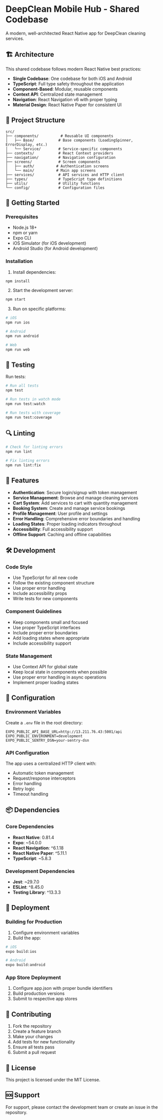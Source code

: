 # DeepClean Mobile Hub - Shared Codebase

A modern, well-architected React Native app for DeepClean cleaning services.

## 🏗️ Architecture

This shared codebase follows modern React Native best practices:

- **Single Codebase**: One codebase for both iOS and Android
- **TypeScript**: Full type safety throughout the application
- **Component-Based**: Modular, reusable components
- **Context API**: Centralized state management
- **Navigation**: React Navigation v6 with proper typing
- **Material Design**: React Native Paper for consistent UI

## 📁 Project Structure

```
src/
├── components/          # Reusable UI components
│   ├── Base/           # Base components (LoadingSpinner, ErrorDisplay, etc.)
│   └── Service/        # Service-specific components
├── contexts/           # React Context providers
├── navigation/         # Navigation configuration
├── screens/            # Screen components
│   ├── auth/          # Authentication screens
│   └── main/          # Main app screens
├── services/           # API services and HTTP client
├── types/              # TypeScript type definitions
├── utils/              # Utility functions
└── config/             # Configuration files
```

## 🚀 Getting Started

### Prerequisites

- Node.js 18+
- npm or yarn
- Expo CLI
- iOS Simulator (for iOS development)
- Android Studio (for Android development)

### Installation

1. Install dependencies:
```bash
npm install
```

2. Start the development server:
```bash
npm start
```

3. Run on specific platforms:
```bash
# iOS
npm run ios

# Android
npm run android

# Web
npm run web
```

## 🧪 Testing

Run tests:
```bash
# Run all tests
npm test

# Run tests in watch mode
npm run test:watch

# Run tests with coverage
npm run test:coverage
```

## 🔍 Linting

```bash
# Check for linting errors
npm run lint

# Fix linting errors
npm run lint:fix
```

## 📱 Features

- **Authentication**: Secure login/signup with token management
- **Service Management**: Browse and manage cleaning services
- **Cart System**: Add services to cart with quantity management
- **Booking System**: Create and manage service bookings
- **Profile Management**: User profile and settings
- **Error Handling**: Comprehensive error boundaries and handling
- **Loading States**: Proper loading indicators throughout
- **Accessibility**: Full accessibility support
- **Offline Support**: Caching and offline capabilities

## 🛠️ Development

### Code Style

- Use TypeScript for all new code
- Follow the existing component structure
- Use proper error handling
- Include accessibility props
- Write tests for new components

### Component Guidelines

- Keep components small and focused
- Use proper TypeScript interfaces
- Include proper error boundaries
- Add loading states where appropriate
- Include accessibility support

### State Management

- Use Context API for global state
- Keep local state in components when possible
- Use proper error handling in async operations
- Implement proper loading states

## 🔧 Configuration

### Environment Variables

Create a `.env` file in the root directory:

```env
EXPO_PUBLIC_API_BASE_URL=http://13.211.76.43:5001/api
EXPO_PUBLIC_ENVIRONMENT=development
EXPO_PUBLIC_SENTRY_DSN=your-sentry-dsn
```

### API Configuration

The app uses a centralized HTTP client with:
- Automatic token management
- Request/response interceptors
- Error handling
- Retry logic
- Timeout handling

## 📦 Dependencies

### Core Dependencies

- **React Native**: 0.81.4
- **Expo**: ~54.0.0
- **React Navigation**: ^6.1.18
- **React Native Paper**: ^5.11.1
- **TypeScript**: ~5.8.3

### Development Dependencies

- **Jest**: ~29.7.0
- **ESLint**: ^8.45.0
- **Testing Library**: ^13.3.3

## 🚀 Deployment

### Building for Production

1. Configure environment variables
2. Build the app:
```bash
# iOS
expo build:ios

# Android
expo build:android
```

### App Store Deployment

1. Configure app.json with proper bundle identifiers
2. Build production versions
3. Submit to respective app stores

## 🤝 Contributing

1. Fork the repository
2. Create a feature branch
3. Make your changes
4. Add tests for new functionality
5. Ensure all tests pass
6. Submit a pull request

## 📄 License

This project is licensed under the MIT License.

## 🆘 Support

For support, please contact the development team or create an issue in the repository.
